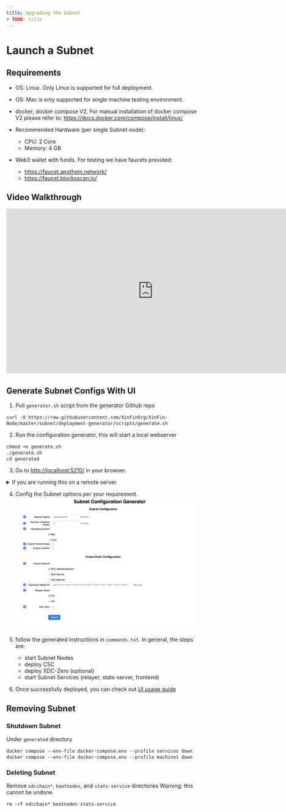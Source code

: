 ```yaml
---
title: Upgrading the Subnet
# TODO: title
---
```


# Launch a Subnet

## Requirements
  - OS: Linux. Only Linux is supported for full deployment.

  - OS: Mac is only supported for single machine testing environment.
  
  - docker, docker compose V2. For manual installation of docker compose V2 please refer to: https://docs.docker.com/compose/install/linux/
  
  - Recommended Hardware (per single Subnet node):
    - CPU: 2 Core
    - Memory: 4 GB

  - Web3 wallet with funds. For testing we have faucets provided:
    - https://faucet.apothem.network/ 
    - https://faucet.blocksscan.io/

## Video Walkthrough

<iframe width="768" height="432" src="https://www.youtube.com/embed/m-sPbMrB8ow" title="Setting Up Your Own XDC-Subnet Tutorial" frameborder="0" allow="accelerometer; autoplay; clipboard-write; encrypted-media; gyroscope; picture-in-picture; web-share" referrerpolicy="strict-origin-when-cross-origin" allowfullscreen></iframe>


## Generate Subnet Configs With UI

  1. Pull `generator.sh` script from the generator Github repo
  ```
  curl -O https://raw.githubusercontent.com/XinFinOrg/XinFin-Node/master/subnet/deployment-generator/scripts/generate.sh
  ```
  
  2. Run the configuration generator, this will start a local webserver
  ```
  chmod +x generate.sh
  ./generate.sh
  cd generated
  ```

  3. Go to [http://localhost:5210/](http://localhost:5210) in your browser.
  <details>
  <summary>If you are running this on a remote server.</summary>
  <p>
    first use ssh tunnel: <code>ssh -N -L localhost:5210:localhost:5210 USERNAME@IP_ADDRESS -i SERVER_KEY_FILE</code>
  </p>
  </details>


  4. Config the Subnet options per your requirement.
  ![UI](../img/ui.png)

  5. follow the generated instructions in `commands.txt`. In general, the steps are:
      - start Subnet Nodes
      - deploy CSC
      - deploy XDC-Zero (optional)
      - start Subnet Services (relayer, stats-server, frontend)

  6. Once successfully deployed, you can check out [UI usage guide](../using_subnet.md)

## Removing Subnet

### Shutdown Subnet
  Under `generated` directory
  ```
  docker compose --env-file docker-compose.env --profile services down 
  docker compose --env-file docker-compose.env --profile machine1 down
  ```

### Deleting Subnet 

  Remove `xdcchain*`, `bootnodes`, and `stats-service` directories
  Warning: this cannot be undone
  ``` 
  rm -rf xdcchain* bootnodes stats-service
  ```
